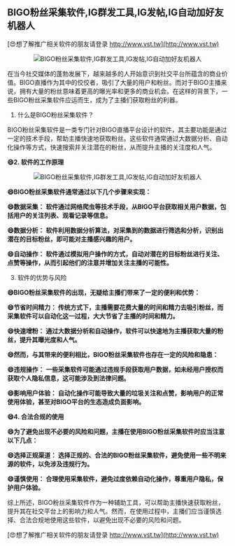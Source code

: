 ## **BIGO粉丝采集软件,IG群发工具,IG发帖,IG自动加好友机器人**

[😍想了解推广相关软件的朋友请登录 http://www.vst.tw](http://www.vst.tw)

 <center><img src="https://vst.tw/MP4/tuiguang/png/7.png" alt="BIGO粉丝采集软件,IG群发工具,IG发帖,IG自动加好友机器人"></center>

在当今社交媒体的蓬勃发展下，越来越多的人开始意识到社交平台所蕴含的商业价值。BIGO直播作为其中的佼佼者，吸引了大量的用户和粉丝。而对于BIGO主播来说，拥有大量的粉丝意味着更高的曝光率和更多的商业机会。在这样的背景下，一些BIGO粉丝采集软件应运而生，成为了主播们获取粉丝的利器。

1. 什么是BIGO粉丝采集软件？

BIGO粉丝采集软件是一类专门针对BIGO直播平台设计的软件，其主要功能是通过一定的技术手段，帮助主播快速地获取粉丝。这些软件通常通过大数据分析、自动化操作等方式，快速搜索并关注潜在的粉丝，从而提升主播的关注度和人气。

**😄2. 软件的工作原理**

 <center><img src="https://vst.tw/MP4/tuiguang/png/1.png" alt="BIGO粉丝采集软件,IG群发工具,IG发帖,IG自动加好友机器人"></center>

**😄BIGO粉丝采集软件通常通过以下几个步骤来实现：**

**😄数据采集： 软件通过网络爬虫等技术手段，从BIGO平台获取相关用户数据，包括用户的关注列表、观看记录等信息。**

**😄数据分析： 软件利用数据分析算法，对采集到的数据进行筛选和分析，识别出潜在的目标粉丝，即可能对主播感兴趣的用户。**

**😄自动操作： 软件通过模拟用户操作的方式，自动对潜在的目标粉丝进行关注、点赞等操作，从而引起他们的注意并增加关注主播的可能性。**

3. 软件的优势与风险

**😄BIGO粉丝采集软件的出现，无疑给主播们带来了一定的便利和优势：**

**😄节省时间精力： 传统方式下，主播需要花费大量的时间和精力去吸引粉丝，而采集软件可以自动化这一过程，大大节省了主播的时间和精力。**

**😄快速增粉： 通过大数据分析和自动操作，软件可以快速地为主播获取大量的粉丝，提升其曝光度和人气。**

**😄然而，与其带来的便利相比，BIGO粉丝采集软件也存在一定的风险和隐患：**

**😄违规操作： 一些采集软件可能通过违规手段获取用户数据，如未经用户授权而获取个人隐私信息，这可能涉及到法律问题。**

**😄影响用户体验： 自动化操作可能导致大量的垃圾关注和点赞，影响用户的正常使用体验，甚至对BIGO平台的生态造成负面影响。**

**😄4. 合法合规的使用**

**😄为了避免出现不必要的风险和问题，主播在使用BIGO粉丝采集软件时应当注意以下几点：**

**😄选择正规渠道： 选择正规的、合法的BIGO粉丝采集软件，避免使用一些不明来源的软件，以免涉及违规行为。**

**😄谨慎使用： 合理使用采集软件，避免过度依赖自动化操作，尊重用户隐私，保护用户体验。**

综上所述，BIGO粉丝采集软件作为一种辅助工具，可以帮助主播快速获取粉丝，提升其在社交平台上的影响力和人气。然而，在使用过程中，主播们应当谨慎选择、合法合规地使用这些软件，以避免出现不必要的风险和问题。

[😍想了解推广相关软件的朋友请登录 http://www.vst.tw](http://www.vst.tw)



